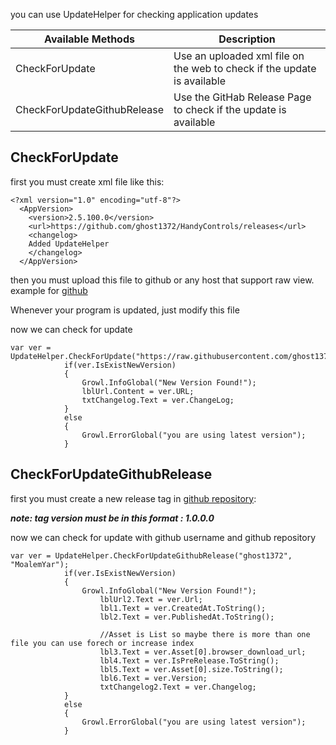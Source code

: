 you can use UpdateHelper for checking application updates

| Available Methods | Description |
|------------------ | ----------- |
| CheckForUpdate | Use an uploaded xml file on the web to check if the update is available |
| CheckForUpdateGithubRelease | Use the GitHab Release Page to check if the update is available |


## CheckForUpdate 

first you must create xml file like this:
```
<?xml version="1.0" encoding="utf-8"?>
  <AppVersion>
    <version>2.5.100.0</version>
    <url>https://github.com/ghost1372/HandyControls/releases</url>
    <changelog>
    Added UpdateHelper
    </changelog>
  </AppVersion>
```
then you must upload this file to github or any host that support raw view. example for [github](https://raw.githubusercontent.com/ghost1372/HandyControls/develop/Updater.xml)

Whenever your program is updated, just modify this file

now we can check for update
```
var ver = UpdateHelper.CheckForUpdate("https://raw.githubusercontent.com/ghost1372/HandyControls/develop/Updater.xml");
            if(ver.IsExistNewVersion)
            {
                Growl.InfoGlobal("New Version Found!");
                lblUrl.Content = ver.URL;
                txtChangelog.Text = ver.ChangeLog;
            }
            else
            {
                Growl.ErrorGlobal("you are using latest version");
            }
```

## CheckForUpdateGithubRelease 

first you must create a new release tag in [github repository](https://github.com/ghost1372/HandyControls/releases/new):

_**note: tag version must be in this format : 1.0.0.0**_

now we can check for update with github username and github repository
```
var ver = UpdateHelper.CheckForUpdateGithubRelease("ghost1372", "MoalemYar");
            if(ver.IsExistNewVersion)
            {
                Growl.InfoGlobal("New Version Found!");
                    lblUrl2.Text = ver.Url;
                    lbl1.Text = ver.CreatedAt.ToString();
                    lbl2.Text = ver.PublishedAt.ToString();
                    
                    //Asset is List so maybe there is more than one file you can use forech or increase index
                    lbl3.Text = ver.Asset[0].browser_download_url;
                    lbl4.Text = ver.IsPreRelease.ToString();
                    lbl5.Text = ver.Asset[0].size.ToString();
                    lbl6.Text = ver.Version;
                    txtChangelog2.Text = ver.Changelog;
            }
            else
            {
                Growl.ErrorGlobal("you are using latest version");
            }
```
